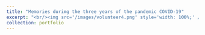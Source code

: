 ```yaml
---
title: "Memories during the three years of the pandemic COVID-19"
excerpt: "<br/><img src='/images/volunteer4.png' style='width: 100%;' />"
collection: portfolio
---
```

